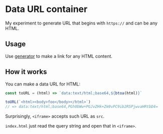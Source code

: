 # Data URL container

My experiment to generate URL that begins with `https://` and can be any HTML.

## Usage

Use [generator](https://SekiT.github.io/data-url-container/generator.html) to make a link for any HTML content.

## How it works

You can make a data URL for HTML:

```js
const toURL = (html) => `data:text/html;base64,${btoa(html)}`

toURL(`<html><body>foo</body></html>`)
// => data:text/html;base64,PGh0bWw+PGJvZHk+Zm9vPC9ib2R5PjwvaHRtbD4=
```

Surprisingly, `<iframe>` accepts such URL as `src`.

`index.html` just read the query string and open that in `<iframe>`.
